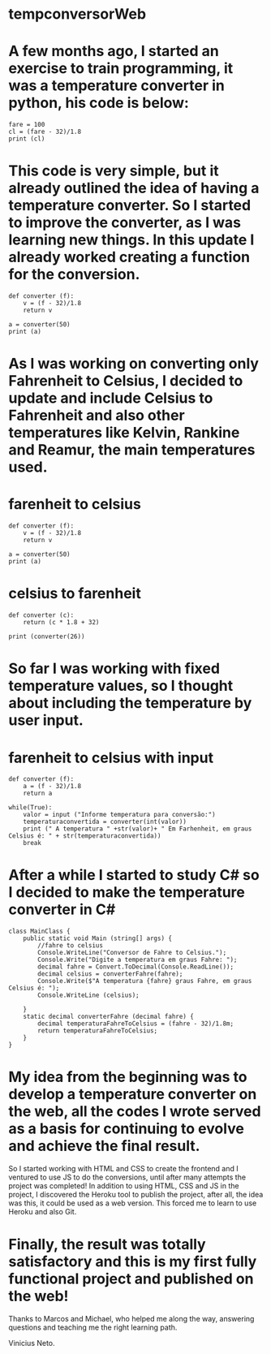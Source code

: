 # tempconversorWeb

# A few months ago, I started an exercise to train programming, it was a temperature converter in python, his code is below:

	fare = 100
	cl = (fare - 32)/1.8
	print (cl)


# This code is very simple, but it already outlined the idea of having a temperature converter. So I started to improve the converter, as I was learning new things. In this update I already worked creating a function for the conversion.

	def converter (f):
		v = (f - 32)/1.8
		return v

	a = converter(50) 
	print (a)


# As I was working on converting only Fahrenheit to Celsius, I decided to update and include Celsius to Fahrenheit and also other temperatures like Kelvin, Rankine and Reamur, the main temperatures used.

# farenheit to celsius
	def converter (f):
		v = (f - 32)/1.8
		return v

	a = converter(50) 
	print (a)

# celsius to farenheit
	def converter (c):
		return (c * 1.8 + 32)

	print (converter(26))


# So far I was working with fixed temperature values, so I thought about including the temperature by user input.

# farenheit to celsius with input 
	def converter (f):
		a = (f - 32)/1.8
		return a

	while(True):
		valor = input ("Informe temperatura para conversão:") 
		temperaturaconvertida = converter(int(valor))
		print (" A temperatura " +str(valor)+ " Em Farhenheit, em graus Celsius é: " + str(temperaturaconvertida))
		break
	
	
# After a while I started to study C# so I decided to make the temperature converter in C#

	class MainClass {
		public static void Main (string[] args) {
			//fahre to celsius
			Console.WriteLine("Conversor de Fahre to Celsius.");
			Console.Write("Digite a temperatura em graus Fahre: ");
			decimal fahre = Convert.ToDecimal(Console.ReadLine());
			decimal celsius = converterFahre(fahre);
			Console.Write($"A temperatura {fahre} graus Fahre, em graus Celsius é: ");
			Console.WriteLine (celsius);

		}
		static decimal converterFahre (decimal fahre) {
			decimal temperaturaFahreToCelsius = (fahre - 32)/1.8m;
			return temperaturaFahreToCelsius;
		}
	}
	
	
# My idea from the beginning was to develop a temperature converter on the web, all the codes I wrote served as a basis for continuing to evolve and achieve the final result.
So I started working with HTML and CSS to create the frontend and I ventured to use JS to do the conversions, until after many attempts the project was completed!
In addition to using HTML, CSS and JS in the project, I discovered the Heroku tool to publish the project, after all, the idea was this, it could be used as a web version.
This forced me to learn to use Heroku and also Git.

# Finally, the result was totally satisfactory and this is my first fully functional project and published on the web!

Thanks to Marcos and Michael, who helped me along the way, answering questions and teaching me the right learning path.


Vinicius Neto.
